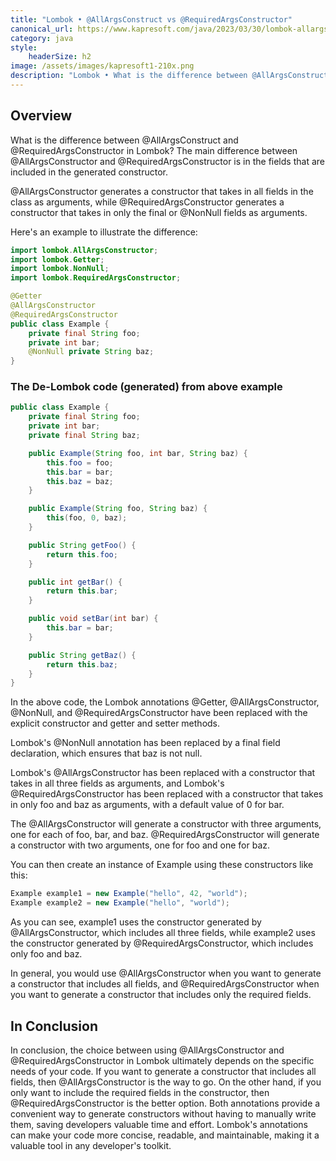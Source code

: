 ```yaml
---
title: "Lombok • @AllArgsConstruct vs @RequiredArgsConstructor"
canonical_url: https://www.kapresoft.com/java/2023/03/30/lombok-allargsconstructor-vs-requiredargsconstructor.html
category: java
style:
    headerSize: h2
image: /assets/images/kapresoft1-210x.png
description: "Lombok • What is the difference between @AllArgsConstruct and @RequiredArgsConstructor"
---
```


## Overview

What is the difference between @AllArgsConstruct and @RequiredArgsConstructor in Lombok? The main difference between @AllArgsConstructor and @RequiredArgsConstructor is in the fields that are included in the generated constructor.<!--excerpt-->

@AllArgsConstructor generates a constructor that takes in all fields in the class as arguments, while @RequiredArgsConstructor generates a constructor that takes in only the final or @NonNull fields as arguments.

Here's an example to illustrate the difference:

```java
import lombok.AllArgsConstructor;
import lombok.Getter;
import lombok.NonNull;
import lombok.RequiredArgsConstructor;

@Getter
@AllArgsConstructor
@RequiredArgsConstructor
public class Example {
    private final String foo;
    private int bar;
    @NonNull private String baz;
}
```

### The De-Lombok code (generated) from above example

```java
public class Example {
    private final String foo;
    private int bar;
    private final String baz;

    public Example(String foo, int bar, String baz) {
        this.foo = foo;
        this.bar = bar;
        this.baz = baz;
    }

    public Example(String foo, String baz) {
        this(foo, 0, baz);
    }

    public String getFoo() {
        return this.foo;
    }

    public int getBar() {
        return this.bar;
    }

    public void setBar(int bar) {
        this.bar = bar;
    }

    public String getBaz() {
        return this.baz;
    }
}
```

In the above code, the Lombok annotations @Getter, @AllArgsConstructor, @NonNull, and @RequiredArgsConstructor have been replaced with the explicit constructor and getter and setter methods.

Lombok's @NonNull annotation has been replaced by a final field declaration, which ensures that baz is not null.

Lombok's @AllArgsConstructor has been replaced with a constructor that takes in all three fields as arguments, and Lombok's @RequiredArgsConstructor has been replaced with a constructor that takes in only foo and baz as arguments, with a default value of 0 for bar.

The @AllArgsConstructor will generate a constructor with three arguments, one for each of foo, bar, and baz. @RequiredArgsConstructor will generate a constructor with two arguments, one for foo and one for baz.

You can then create an instance of Example using these constructors like this:

```java
Example example1 = new Example("hello", 42, "world");
Example example2 = new Example("hello", "world");
```

As you can see, example1 uses the constructor generated by @AllArgsConstructor, which includes all three fields, while example2 uses the constructor generated by @RequiredArgsConstructor, which includes only foo and baz.

In general, you would use @AllArgsConstructor when you want to generate a constructor that includes all fields, and @RequiredArgsConstructor when you want to generate a constructor that includes only the required fields.

## In Conclusion

In conclusion, the choice between using @AllArgsConstructor and @RequiredArgsConstructor in Lombok ultimately depends on the specific needs of your code. If you want to generate a constructor that includes all fields, then @AllArgsConstructor is the way to go. On the other hand, if you only want to include the required fields in the constructor, then @RequiredArgsConstructor is the better option. Both annotations provide a convenient way to generate constructors without having to manually write them, saving developers valuable time and effort. Lombok's annotations can make your code more concise, readable, and maintainable, making it a valuable tool in any developer's toolkit.
